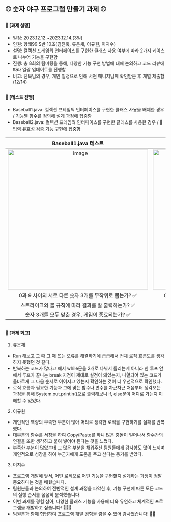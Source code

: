 ####
## ⚾️ 숫자 야구 프로그램 만들기 과제 ⚾️
####
#### 📌 [과제 설명]
- 일정: 2023.12.12.~2023.12.14.(3일)
- 인원: 항해99 S반 10조(김진욱, 류은채, 이규원, 이지수)
- 설명: 컬렉션 프레임웍 인터페이스를 구현한 클래스 사용 여부에 따라 2가지 케이스로 나누어 기능을 구현함
- 진행: 총 8회의 팀미팅을 통해, 다양한 기능 구현 방법에 대해 논의하고 코드 리뷰에 따라 일괄 업데이트를 진행함
- 비고: 진욱님의 경우, 개인 일정으로 인해 서현 매니저님께 확인받은 후 개별 제출함(12/14)
##
#### 📌 [테스트 진행]
- Baseball1.java: 컬렉션 프레임웍 인터페이스를 구현한 클래스 사용을 배제한 경우 / 기능별 함수를 정의해 설계 과정에 집중함
- Baseball2.java: 컬렉션 프레임웍 인터페이스를 구현한 클래스를 사용한 경우 / 🔗 [입력 유효성 검증 기능 구현에 집중함](https://github.com/jisulee-shsf/hh99-SA/assets/109773795/c6b129bd-9286-4ad1-8aa8-b5778d26e10d)
####
|Baseball1.java 테스트|Baseball2.java 테스트|
|:---:|:---:|
|<img width="440" alt="image" src="https://github.com/jisulee-shsf/hh99-SA/assets/109773795/703bba16-53a8-4ad8-821a-e5bf3cd413c5">|<img width="440" alt="image" src="https://github.com/jisulee-shsf/hh99-SA/assets/109773795/e2abbede-64b1-4a33-99d3-4a3e89ae8f56">|
|0과 9 사이의 서로 다른 숫자 3개를 무작위로 뽑는가? ✅|0과 9 사이의 서로 다른 숫자 3개를 무작위로 뽑는가? ✅|
|스트라이크와 볼 규칙에 따라 결과를 잘 출력하는가? ✅|스트라이크와 볼 규칙에 따라 결과가 잘 출력하는가? ✅|
|숫자 3개를 모두 맞춘 경우, 게임이 종료되는가? ✅|숫자 3개를 모두 맞춘 경우, 게임이 종료되는가? ✅|
##
#### 📌 [과제 회고]
1. 류은채
- Run 해보고 그 때 그 때 뜨는 오류를 해결하기에 급급해서 전체 로직 흐름도를 생각하지 못했던 것 같다.
- 반복하는 코드가 많다고 해서 while문을 2개로 나눠서 돌리는게 아니라 한 루프 안에서 루프가 끝나는 break 지점이 제대로 설정이 돼있는지, 나열되어 있는 코드가 올바르게 그 다음 순서로 이어지고 있는지 확인하는 것이 더 우선적으로 확인했다.
- 로직 흐름과 필요한 기능과 그에 맞는 함수나 변수를 차근차근 처음부터 생각보는 과정을 통해 System.out.println()으로 출력해보니 if, else문이 어디로 가는지 이해할 수 있었다.
2. 이규원
- 개인적인 역량의 부족한 부분이 많아 머리로 생각한 로직을 구현하기를 실패를 반복했다.
- 대부분의 함수를 서칭을 하여 Copy/Paste를 하니 많은 충돌이 일어나서 함수간의 연결을 또한 생각하고 붙여 넣어야 된다는 것을 느꼈다.
- 부족한 부분이 많았는데 그 많은 부분을 채워주신 팀원들에게 감사함도 많이 느끼며 개인적으로 성장을 하여 누군가에게 도움을 주고 싶다는 동기를 받았다.
3. 이지수
- 프로그램 개발에 앞서, 어떤 로직으로 어떤 기능을 구현할지 설계하는 과정이 정말 중요하다는 것을 배웠습니다.
- 팀원분들과 논의하여 전반적인 설계 과정을 파악한 후, 기능 구현에 따른 모든 코드의 실행 순서를 꼼꼼히 분석했습니다.
- 이번 과제를 경험 삼아, 다양한 클래스 기능을 사용해 더욱 유연하고 체계적인 프로그램을 개발하고 싶습니다! 👩🏻‍💻
- 팀원분과 함께 협업하여 프로그램 개발 경험을 쌓을 수 있어 감사했습니다! 🙌🏻
####
